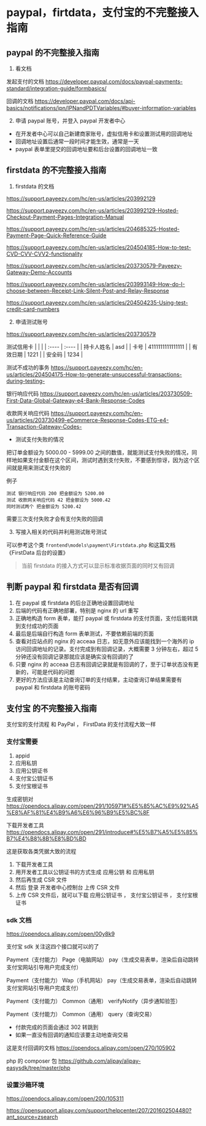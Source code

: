 paypal，firtdata，支付宝的不完整接入指南
========

## paypal 的不完整接入指南

1. 看文档

发起支付的文档 https://developer.paypal.com/docs/paypal-payments-standard/integration-guide/formbasics/

回调的文档 https://developer.paypal.com/docs/api-basics/notifications/ipn/IPNandPDTVariables/#buyer-information-variables


2. 申请 paypal 账号，并登入 paypal 开发者中心
- 在开发者中心可以自己新建商家账号，虚拟信用卡和设置测试用的回调地址
- 回调地址设置后通常一段时间才能生效，通常是一天
- paypal 表单里提交的回调地址要和后台设置的回调地址一致

## firstdata 的不完整接入指南

1. firstdata 的文档

https://support.payeezy.com/hc/en-us/articles/203992129

https://support.payeezy.com/hc/en-us/articles/203992129-Hosted-Checkout-Payment-Pages-Integration-Manual

https://support.payeezy.com/hc/en-us/articles/204685325-Hosted-Payment-Page-Quick-Reference-Guide

https://support.payeezy.com/hc/en-us/articles/204504185-How-to-test-CVD-CVV-CVV2-functionality

https://support.payeezy.com/hc/en-us/articles/203730579-Payeezy-Gateway-Demo-Accounts

https://support.payeezy.com/hc/en-us/articles/203993149-How-do-I-choose-between-Receipt-Link-Silent-Post-and-Relay-Response

https://support.payeezy.com/hc/en-us/articles/204504235-Using-test-credit-card-numbers


2. 申请测试账号

https://support.payeezy.com/hc/en-us/articles/203730579


测试信用卡
|     |   |
| :---- | :---- |
| 持卡人姓名  | asd |
| 卡号  | 4111111111111111 |
| 有效日期  | 1221 |
| 安全码  | 1234 |


测试不成功的事务
https://support.payeezy.com/hc/en-us/articles/204504175-How-to-generate-unsuccessful-transactions-during-testing-

银行响应代码
https://support.payeezy.com/hc/en-us/articles/203730509-First-Data-Global-Gateway-e4-Bank-Response-Codes

收款网关响应代码
https://support.payeezy.com/hc/en-us/articles/203730499-eCommerce-Response-Codes-ETG-e4-Transaction-Gateway-Codes-

- 测试支付失败的情况

把订单金额设为 5000.00 - 5999.00 之间的数值，就能测试支付失败的情况，同样地如果支付金额在这个区间，测试时遇到支付失败，不要感到惊讶，因为这个区间就是用来测试支付失败的

例子
```
测试 银行响应代码 200 把金额设为 5200.00
测试 收款网关响应代码 42 把金额设为 5000.42
同时测试两个 把金额设为 5200.42
```
需要三次支付失败才会有支付失败的回调

3. 写接入相关的代码并利用测试账号测试

可以参考这个类 `frontend\models\payment\Firstdata.php` 和这篇文档 《FirstData 后台的设置》

> 当前 firstdata 的接入方式可以显示标准收据页面的同时又有回调

## 判断 paypal 和 firstdata 是否有回调
1. 在 paypal 或 firstdata 的后台正确地设置回调地址
1. 后端的代码有正确地部署，特别是 nginx 的 url 重写
1. 正确地构造 form 表单，能打 paypal 或 firstdata 的支付页面，支付后能转跳到支付成功的页面
1. 最后是后端自行构造 form 表单测试，不要依赖前端的页面
1. 查看对应站点的 nginx 的 acceaa 日志，如无意外应该能找到一个海外的 ip 访问回调地址的记录。支付完成到有回调记录，大概需要 3 分钟左右，超过 5 分钟还没有回调记录那就应该是确实没有回调的了
1. 只要 nginx 的 acceaa 日志有回调记录就是有回调的了，至于订单状态没有更新的，可能是代码的问题
1. 更好的方法应该是主动查询订单的支付结果，主动查询订单结果需要有 paypal 和 firstdata 的账号密码

## 支付宝 的不完整接入指南

支付宝的支付流程 和 PayPal ， FirstData 的支付流程大致一样

### 支付宝需要
1. appid
1. 应用私钥
1. 应用公钥证书
1. 支付宝公钥证书
1. 支付宝根证书

生成密钥对
https://opendocs.alipay.com/open/291/105971#%E5%85%AC%E9%92%A5%E8%AF%81%E4%B9%A6%E6%96%B9%E5%BC%8F

下载开发者工具
https://opendocs.alipay.com/open/291/introduce#%E5%B7%A5%E5%85%B7%E4%B8%8B%E8%BD%BD

这是获取各类凭据大致的流程
1. 下载开发者工具
2. 用开发者工具以公钥证书的方式生成 应用公钥 和 应用私钥
3. 然后再生成 CSR 文件
4. 然后 登录 开发者中心控制台 上传 CSR 文件
5. 上传 CSR 文件后，就可以下载 应用公钥证书 ， 支付宝公钥证书 ， 支付宝根证书

### sdk 文档
https://opendocs.alipay.com/open/00y8k9

支付宝 sdk 关注这四个接口就可以的了

Payment（支付能力）	Page（电脑网站）	pay（生成交易表单，渲染后自动跳转支付宝网站引导用户完成支付）

Payment（支付能力）	Wap（手机网站）	pay（生成交易表单，渲染后自动跳转支付宝网站引导用户完成支付）

Payment（支付能力）	Common（通用）	verifyNotify（异步通知验签）

Payment（支付能力）	Common（通用）	query（查询交易）

- 付款完成的页面会通过 302 转跳到
- 如果一直没有回调的通知应该要主动地查询交易

这是支付回调的文档
https://opendocs.alipay.com/open/270/105902

php 的 composer 包
https://github.com/alipay/alipay-easysdk/tree/master/php

### 设置沙箱环境
https://opendocs.alipay.com/open/200/105311

https://opensupport.alipay.com/support/helpcenter/207/201602504480?ant_source=zsearch
